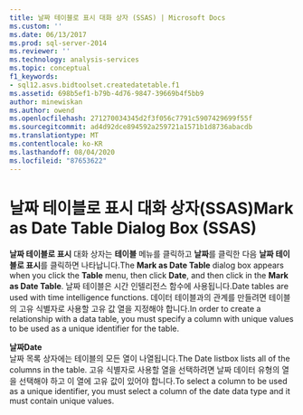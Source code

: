 ```yaml
---
title: 날짜 테이블로 표시 대화 상자 (SSAS) | Microsoft Docs
ms.custom: ''
ms.date: 06/13/2017
ms.prod: sql-server-2014
ms.reviewer: ''
ms.technology: analysis-services
ms.topic: conceptual
f1_keywords:
- sql12.asvs.bidtoolset.createdatetable.f1
ms.assetid: 698b5ef1-b79b-4d76-9847-39669b4f5bb9
author: minewiskan
ms.author: owend
ms.openlocfilehash: 271270034345d2f3f056c7791c5907429699f55f
ms.sourcegitcommit: ad4d92dce894592a259721a1571b1d8736abacdb
ms.translationtype: MT
ms.contentlocale: ko-KR
ms.lasthandoff: 08/04/2020
ms.locfileid: "87653622"
---
```

# <a name="mark-as-date-table-dialog-box-ssas"></a><span data-ttu-id="532c1-102">날짜 테이블로 표시 대화 상자(SSAS)</span><span class="sxs-lookup"><span data-stu-id="532c1-102">Mark as Date Table Dialog Box (SSAS)</span></span>
  <span data-ttu-id="532c1-103">**날짜 테이블로 표시** 대화 상자는 **테이블** 메뉴를 클릭하고 **날짜**를 클릭한 다음 **날짜 테이블로 표시**를 클릭하면 나타납니다.</span><span class="sxs-lookup"><span data-stu-id="532c1-103">The **Mark as Date Table** dialog box appears when you click the **Table** menu, then click **Date**, and then click in the **Mark as Date Table**.</span></span> <span data-ttu-id="532c1-104">날짜 테이블은 시간 인텔리전스 함수에 사용됩니다.</span><span class="sxs-lookup"><span data-stu-id="532c1-104">Date tables are used with time intelligence functions.</span></span> <span data-ttu-id="532c1-105">데이터 테이블과의 관계를 만들려면 테이블의 고유 식별자로 사용할 고유 값 열을 지정해야 합니다.</span><span class="sxs-lookup"><span data-stu-id="532c1-105">In order to create a relationship with a data table, you must specify a column with unique values to be used as a unique identifier for the table.</span></span>  
  
 <span data-ttu-id="532c1-106">**날짜**</span><span class="sxs-lookup"><span data-stu-id="532c1-106">**Date**</span></span>  
 <span data-ttu-id="532c1-107">날짜 목록 상자에는 테이블의 모든 열이 나열됩니다.</span><span class="sxs-lookup"><span data-stu-id="532c1-107">The Date listbox lists all of the columns in the table.</span></span> <span data-ttu-id="532c1-108">고유 식별자로 사용할 열을 선택하려면 날짜 데이터 유형의 열을 선택해야 하고 이 열에 고유 값이 있어야 합니다.</span><span class="sxs-lookup"><span data-stu-id="532c1-108">To select a column to be used as a unique identifier, you must select a column of the date data type and it must contain unique values.</span></span>  
  
  
